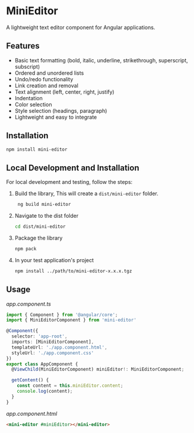 # MiniEditor
A lightweight text editor component for Angular applications.

## Features

*   Basic text formatting (bold, italic, underline, strikethrough, superscript, subscript)
*   Ordered and unordered lists
*   Undo/redo functionality
*   Link creation and removal
*   Text alignment (left, center, right, justify)
*   Indentation
*   Color selection
*   Style selection (headings, paragraph)
*   Lightweight and easy to integrate

## Installation

```bash
npm install mini-editor
```

## Local Development and Installation

For local development and testing, follow the steps:

1. Build the library, This will create a `dist/mini-editor` folder.
   ```bash
    ng build mini-editor
   ```
2. Navigate to the dist folder
   ```bash
   cd dist/mini-editor
   ```
3. Package the library
   ```bash
   npm pack
   ```
4. In your test application's project
   ```bash
   npm install ../path/to/mini-editor-x.x.x.tgz
   ```

## Usage

*app.component.ts*
```ts
import { Component } from '@angular/core';
import { MiniEditorComponent } from 'mini-editor'

@Component({
  selector: 'app-root',
  imports: [MiniEditorComponent],
  templateUrl: './app.component.html',
  styleUrl: './app.component.css'
})
export class AppComponent {
  @ViewChild(MiniEditorComponent) miniEditor!: MiniEditorComponent;

  getContent() {
    const content = this.miniEditor.content;
    console.log(content);
  }
}
```

*app.component.html*
```html
<mini-editor #miniEditor></mini-editor>
```
